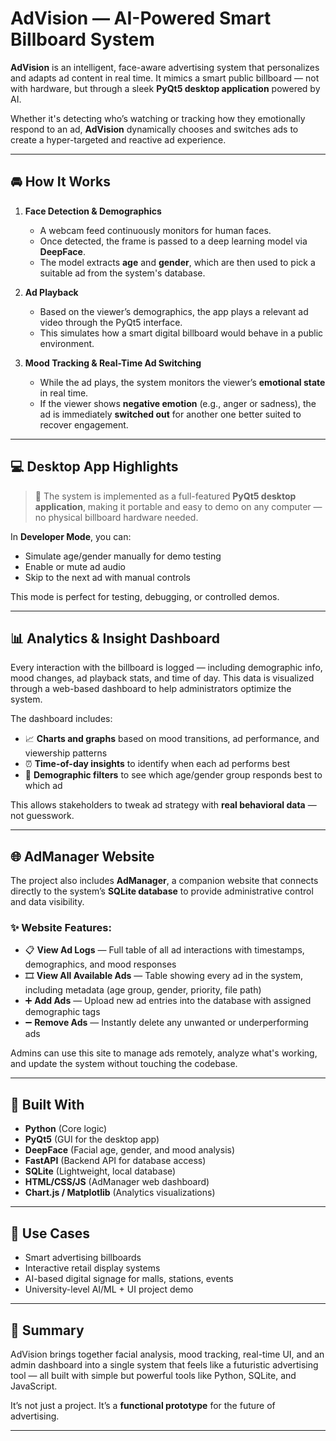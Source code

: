 # AdVision — AI-Powered Smart Billboard System

**AdVision** is an intelligent, face-aware advertising system that personalizes and adapts ad content in real time. It mimics a smart public billboard — not with hardware, but through a sleek **PyQt5 desktop application** powered by AI.

Whether it's detecting who’s watching or tracking how they emotionally respond to an ad, **AdVision** dynamically chooses and switches ads to create a hyper-targeted and reactive ad experience.

---

## 🚘 How It Works

1. **Face Detection & Demographics**
   - A webcam feed continuously monitors for human faces.
   - Once detected, the frame is passed to a deep learning model via **DeepFace**.
   - The model extracts **age** and **gender**, which are then used to pick a suitable ad from the system's database.

2. **Ad Playback**
   - Based on the viewer’s demographics, the app plays a relevant ad video through the PyQt5 interface.
   - This simulates how a smart digital billboard would behave in a public environment.

3. **Mood Tracking & Real-Time Ad Switching**
   - While the ad plays, the system monitors the viewer’s **emotional state** in real time.
   - If the viewer shows **negative emotion** (e.g., anger or sadness), the ad is immediately **switched out** for another one better suited to recover engagement.

---

## 💻 Desktop App Highlights

> 🔧 The system is implemented as a full-featured **PyQt5 desktop application**, making it portable and easy to demo on any computer — no physical billboard hardware needed.

In **Developer Mode**, you can:
- Simulate age/gender manually for demo testing
- Enable or mute ad audio
- Skip to the next ad with manual controls

This mode is perfect for testing, debugging, or controlled demos.

---

## 📊 Analytics & Insight Dashboard

Every interaction with the billboard is logged — including demographic info, mood changes, ad playback stats, and time of day. This data is visualized through a web-based dashboard to help administrators optimize the system.

The dashboard includes:
- 📈 **Charts and graphs** based on mood transitions, ad performance, and viewership patterns
- ⏰ **Time-of-day insights** to identify when each ad performs best
- 👤 **Demographic filters** to see which age/gender group responds best to which ad

This allows stakeholders to tweak ad strategy with **real behavioral data** — not guesswork.

---

## 🌐 AdManager Website

The project also includes **AdManager**, a companion website that connects directly to the system’s **SQLite database** to provide administrative control and data visibility.

### ✨ Website Features:
- 📋 **View Ad Logs** — Full table of all ad interactions with timestamps, demographics, and mood responses
- 🎞️ **View All Available Ads** — Table showing every ad in the system, including metadata (age group, gender, priority, file path)
- ➕ **Add Ads** — Upload new ad entries into the database with assigned demographic tags
- ➖ **Remove Ads** — Instantly delete any unwanted or underperforming ads

Admins can use this site to manage ads remotely, analyze what's working, and update the system without touching the codebase.

---

## 🧠 Built With

- **Python** (Core logic)
- **PyQt5** (GUI for the desktop app)
- **DeepFace** (Facial age, gender, and mood analysis)
- **FastAPI** (Backend API for database access)
- **SQLite** (Lightweight, local database)
- **HTML/CSS/JS** (AdManager web dashboard)
- **Chart.js / Matplotlib** (Analytics visualizations)

---

## 💼 Use Cases

- Smart advertising billboards
- Interactive retail display systems
- AI-based digital signage for malls, stations, events
- University-level AI/ML + UI project demo

---

## 📌 Summary

AdVision brings together facial analysis, mood tracking, real-time UI, and an admin dashboard into a single system that feels like a futuristic advertising tool — all built with simple but powerful tools like Python, SQLite, and JavaScript.

It’s not just a project. It’s a **functional prototype** for the future of advertising.

---
